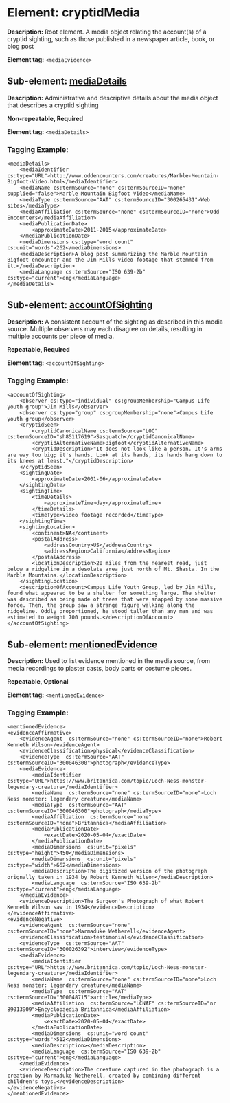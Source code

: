 # Element: cryptidMedia

**Description:** Root element. A media object relating the account(s) of a cryptid sighting, such as those published in a newspaper article, book, or blog post

**Element tag:** `<mediaEvidence>`


## Sub-element: [mediaDetails](mediaDetails.md)

**Description:** Administrative and descriptive details about the media object that describes a cryptid sighting

**Non-repeatable, Required**

**Element tag:** `<mediaDetails>`

### Tagging Example:
```
<mediaDetails>
    <mediaIdentifier cs:type="URL">http://www.oddencounters.com/creatures/Marble-Mountain-Bigfoot-Video.html</mediaIdentifier>
    <mediaName cs:termSource="none" cs:termSourceID="none" supplied="false">Marble Mountain Bigfoot Video</mediaName>
    <mediaType cs:termSource="AAT" cs:termSourceID="300265431">Web sites</mediaType>
    <mediaAffiliation cs:termSource="none" cs:termSourceID="none">Odd Encounters</mediaAffiliation>
    <mediaPublicationDate>
        <approximateDate>2011-2015</approximateDate>
    </mediaPublicationDate>
    <mediaDimensions cs:type="word count" cs:unit="words">262</mediaDimensions>
    <mediaDescription>A blog post summarizing the Marble Mountain Bigfoot encounter and the Jim Mills video footage that stemmed from it.</mediaDescription>
    <mediaLanguage cs:termSource="ISO 639-2b" cs:type="current">eng</mediaLanguage>
</mediaDetails>
```

## Sub-element: [accountOfSighting](account.md)

**Description:** A consistent account of the sighting as described in this media source. Multiple observers may each disagree on details, resulting in multiple accounts per piece of media.

**Repeatable, Required**

**Element tag:** `<accountOfSighting>`

### Tagging Example:
```
<accountOfSighting>
    <observer cs:type="individual" cs:groupMembership="Campus Life youth group">Jim Mills</observer>
    <observer cs:type="group" cs:groupMembership="none">Campus Life youth group</observer>
    <cryptidSeen>
        <cryptidCanonicalName cs:termSource="LOC" cs:termSourceID="sh85117619">Sasquatch</cryptidCanonicalName>
        <cryptidAlternativeName>Bigfoot</cryptidAlternativeName>
        <cryptidDescription>"It does not look like a person. It's arms are way too big; it's hands. Look at its hands, its hands hang down to its knees at least."</cryptidDescription>
    </cryptidSeen>
    <sightingDate>
        <approximateDate>2001-06</approximateDate>
    </sightingDate>
    <sightingTime>
        <timeDetails>
            <approximateTime>day</approximateTime>
        </timeDetails>
        <timeType>video footage recorded</timeType>
    </sightingTime>
    <sightingLocation>
        <continent>NA</continent>
        <postalAddress>
            <addressCountry>US</addressCountry>
            <addressRegion>California</addressRegion>
        </postalAddress>
        <locationDescription>20 miles from the nearest road, just below a ridgeline in a desolate area just north of Mt. Shasta. In the Marble Mountains.</locationDescription>
    </sightingLocation>
    <descriptionOfAccount>Campus Life Youth Group, led by Jim Mills, found what appeared to be a shelter for something large. The shelter was described as being made of trees that were snapped by some massive force. Then, the group saw a strange figure walking along the ridgeline. Oddly proportioned, he stood taller than any man and was estimated to weight 700 pounds.</descriptionOfAccount>
</accountOfSighting>
```

## Sub-element: [mentionedEvidence](mentionedEvidence.md)

**Description:** Used to list evidence mentioned in the media source, from media recordings to plaster casts, body parts or costume pieces.

**Repeatable, Optional**

**Element tag:** `<mentionedEvidence>`

### Tagging Example:
```
<mentionedEvidence>
<evidenceAffirmative>
    <evidenceAgent  cs:termSource="none" cs:termSourceID="none">Robert Kenneth Wilson</evidenceAgent>
    <evidenceClassification>physical</evidenceClassification>
    <evidenceType  cs:termSource="AAT" cs:termSourceID="300046300">photograph</evidenceType>
    <mediaEvidence>
        <mediaIdentifier  cs:type="URL">https://www.britannica.com/topic/Loch-Ness-monster-legendary-creature</mediaIdentifier>
        <mediaName  cs:termSource="none" cs:termSourceID="none">Loch Ness monster: legendary creature</mediaName>
        <mediaType  cs:termSource="AAT" cs:termSourceID="300046300">photograph</mediaType>
        <mediaAffiliation  cs:termSource="none" cs:termSourceID="none">Britannica</mediaAffiliation>
        <mediaPublicationDate>
            <exactDate>2020-05-04</exactDate>
        </mediaPublicationDate>
        <mediaDimensions  cs:unit="pixels" cs:type="height">450</mediaDimensions>
        <mediaDimensions  cs:unit="pixels" cs:type="width">662</mediaDimensions>
        <mediaDescription>The digitized version of the photograph orignally taken in 1934 by Robert Kenneth Wilson</mediaDescription>
        <mediaLanguage  cs:termSource="ISO 639-2b" cs:type="current">eng</mediaLanguage>
    </mediaEvidence>
    <evidenceDescription>The Surgeon's Photograph of what Robert Kenneth Wilson saw in 1934</evidenceDescription>
</evidenceAffirmative>
<evidenceNegative>
    <evidenceAgent  cs:termSource="none" cs:termSourceID="none">Marmaduke Wetherell</evidenceAgent>
    <evidenceClassification>testimonial</evidenceClassification>
    <evidenceType  cs:termSource="AAT" cs:termSourceID="300026392">interview</evidenceType>
    <mediaEvidence>
        <mediaIdentifier  cs:type="URL">https://www.britannica.com/topic/Loch-Ness-monster-legendary-creature</mediaIdentifier>
        <mediaName  cs:termSource="none" cs:termSourceID="none">Loch Ness monster: legendary creature</mediaName>
        <mediaType  cs:termSource="AAT" cs:termSourceID="300048715">article</mediaType>
        <mediaAffiliation  cs:termSource="LCNAF" cs:termSourceID="nr 89013909">Encyclopaedia Britannica</mediaAffiliation>
        <mediaPublicationDate>
            <exactDate>2020-05-04</exactDate>
        </mediaPublicationDate>
        <mediaDimensions  cs:unit="word count" cs:type="words">512</mediaDimensions>
        <mediaDescription></mediaDescription>
        <mediaLanguage  cs:termSource="ISO 639-2b" cs:type="current">eng</mediaLanguage>
    </mediaEvidence>
    <evidenceDescription>The creature captured in the photograph is a creation by Marmaduke Wetherell, created by combining different children's toys.</evidenceDescription>
</evidenceNegative>
</mentionedEvidence>
```    